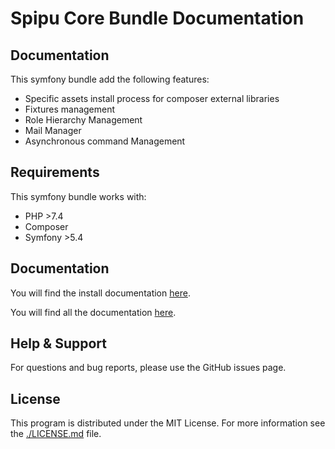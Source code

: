 # Spipu Core Bundle Documentation

## Documentation

This symfony bundle add the following features:

* Specific assets install process for composer external libraries
* Fixtures management
* Role Hierarchy Management
* Mail Manager
* Asynchronous command Management

## Requirements

This symfony bundle works with:

* PHP >7.4
* Composer
* Symfony >5.4

## Documentation

You will find the install documentation [here](./doc/install.md).

You will find all the documentation [here](./doc/README.md).

## Help & Support

For questions and bug reports, please use the GitHub issues page.

## License

This program is distributed under the MIT License. For more information see the [./LICENSE.md](./LICENSE.md) file.
